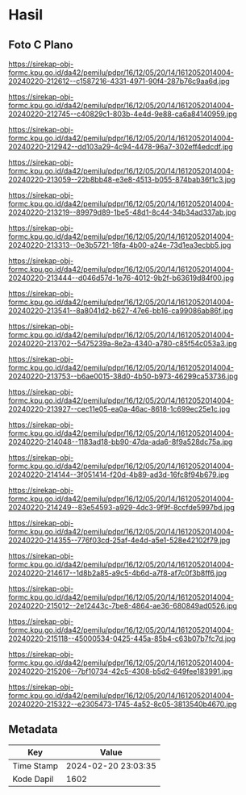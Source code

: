 # Hasil

## Foto C Plano

https://sirekap-obj-formc.kpu.go.id/da42/pemilu/pdpr/16/12/05/20/14/1612052014004-20240220-212612--c1587216-4331-4971-90f4-287b76c9aa6d.jpg

https://sirekap-obj-formc.kpu.go.id/da42/pemilu/pdpr/16/12/05/20/14/1612052014004-20240220-212745--c40829c1-803b-4e4d-9e88-ca6a84140959.jpg

https://sirekap-obj-formc.kpu.go.id/da42/pemilu/pdpr/16/12/05/20/14/1612052014004-20240220-212942--dd103a29-4c94-4478-96a7-302eff4edcdf.jpg

https://sirekap-obj-formc.kpu.go.id/da42/pemilu/pdpr/16/12/05/20/14/1612052014004-20240220-213059--22b8bb48-e3e8-4513-b055-874bab36f1c3.jpg

https://sirekap-obj-formc.kpu.go.id/da42/pemilu/pdpr/16/12/05/20/14/1612052014004-20240220-213219--89979d89-1be5-48d1-8c44-34b34ad337ab.jpg

https://sirekap-obj-formc.kpu.go.id/da42/pemilu/pdpr/16/12/05/20/14/1612052014004-20240220-213313--0e3b5721-18fa-4b00-a24e-73d1ea3ecbb5.jpg

https://sirekap-obj-formc.kpu.go.id/da42/pemilu/pdpr/16/12/05/20/14/1612052014004-20240220-213444--d046d57d-1e76-4012-9b2f-b63619d84f00.jpg

https://sirekap-obj-formc.kpu.go.id/da42/pemilu/pdpr/16/12/05/20/14/1612052014004-20240220-213541--8a8041d2-b627-47e6-bb16-ca99086ab86f.jpg

https://sirekap-obj-formc.kpu.go.id/da42/pemilu/pdpr/16/12/05/20/14/1612052014004-20240220-213702--5475239a-8e2a-4340-a780-c85f54c053a3.jpg

https://sirekap-obj-formc.kpu.go.id/da42/pemilu/pdpr/16/12/05/20/14/1612052014004-20240220-213753--b6ae0015-38d0-4b50-b973-46299ca53736.jpg

https://sirekap-obj-formc.kpu.go.id/da42/pemilu/pdpr/16/12/05/20/14/1612052014004-20240220-213927--cec11e05-ea0a-46ac-8618-1c699ec25e1c.jpg

https://sirekap-obj-formc.kpu.go.id/da42/pemilu/pdpr/16/12/05/20/14/1612052014004-20240220-214048--1183ad18-bb90-47da-ada6-8f9a528dc75a.jpg

https://sirekap-obj-formc.kpu.go.id/da42/pemilu/pdpr/16/12/05/20/14/1612052014004-20240220-214144--3f051414-f20d-4b89-ad3d-16fc8f94b679.jpg

https://sirekap-obj-formc.kpu.go.id/da42/pemilu/pdpr/16/12/05/20/14/1612052014004-20240220-214249--83e54593-a929-4dc3-9f9f-8ccfde5997bd.jpg

https://sirekap-obj-formc.kpu.go.id/da42/pemilu/pdpr/16/12/05/20/14/1612052014004-20240220-214355--776f03cd-25af-4e4d-a5e1-528e42102f79.jpg

https://sirekap-obj-formc.kpu.go.id/da42/pemilu/pdpr/16/12/05/20/14/1612052014004-20240220-214617--1d8b2a85-a9c5-4b6d-a7f8-af7c0f3b8ff6.jpg

https://sirekap-obj-formc.kpu.go.id/da42/pemilu/pdpr/16/12/05/20/14/1612052014004-20240220-215012--2e12443c-7be8-4864-ae36-680849ad0526.jpg

https://sirekap-obj-formc.kpu.go.id/da42/pemilu/pdpr/16/12/05/20/14/1612052014004-20240220-215118--45000534-0425-445a-85b4-c63b07b7fc7d.jpg

https://sirekap-obj-formc.kpu.go.id/da42/pemilu/pdpr/16/12/05/20/14/1612052014004-20240220-215206--7bf10734-42c5-4308-b5d2-649fee183991.jpg

https://sirekap-obj-formc.kpu.go.id/da42/pemilu/pdpr/16/12/05/20/14/1612052014004-20240220-215322--e2305473-1745-4a52-8c05-3813540b4670.jpg


## Metadata

| Key        | Value               |
| ---------- | ------------------- |
| Time Stamp | 2024-02-20 23:03:35 |
| Kode Dapil | 1602                |



